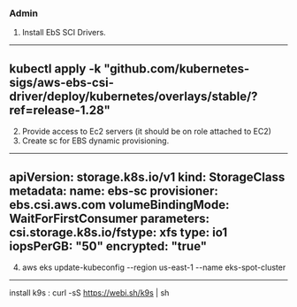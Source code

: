 ### Admin

1. Install EbS SCI Drivers.
---
kubectl apply -k "github.com/kubernetes-sigs/aws-ebs-csi-driver/deploy/kubernetes/overlays/stable/?ref=release-1.28"
---
2. Provide access to Ec2 servers (it should be on role attached to EC2)
3. Create sc for EBS dynamic provisioning.
---
apiVersion: storage.k8s.io/v1
kind: StorageClass
metadata:
  name: ebs-sc
provisioner: ebs.csi.aws.com
volumeBindingMode: WaitForFirstConsumer
parameters:
  csi.storage.k8s.io/fstype: xfs
  type: io1
  iopsPerGB: "50"
  encrypted: "true"
---
4. aws eks update-kubeconfig --region us-east-1 --name eks-spot-cluster
----

install k9s :
curl -sS https://webi.sh/k9s | sh

